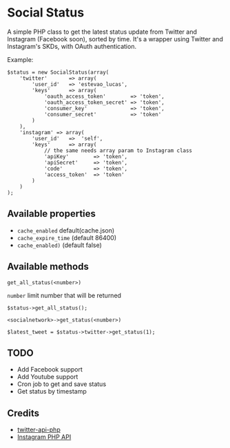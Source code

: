Social Status
=============

A simple PHP class to get the latest status update from Twitter and Instagram (Facebook soon), sorted by time. It's a wrapper using Twitter and Instagram's SKDs, with OAuth authentication.

Example:

	$status = new SocialStatus(array(
		'twitter' 		=> array(
			'user_id'	=> 'estevao_lucas',
			'keys'		=> array(
				'oauth_access_token' 		=> 'token',
				'oauth_access_token_secret'	=> 'token',
				'consumer_key'				=> 'token',
				'consumer_secret'			=> 'token'
			)
		),
		'instagram' => array(
			'user_id'	=>	'self',
			'keys'		=> array(
				// the same needs array param to Instagram class
				'apiKey'  		=> 'token',
				'apiSecret' 	=> 'token',
				'code'			=> 'token',
				'access_token'	=> 'token'
			)
		)
	);					
	
	
## Available properties

* `cache_enabled` default(cache.json)
* `cache_expire_time` (default 86400)
* `cache_enabled)` (default false)

## Available methods


`get_all_status(<number>)`

`number` limit number that will be returned

    $status->get_all_status();
    
    
`<socialnetwork>->get_status(<number>)`

	$latest_tweet = $status->twitter->get_status(1);
	
## TODO

* Add Facebook support
* Add Youtube support
* Cron job to get and save status
* Get status by timestamp


## Credits

* [twitter-api-php](https://github.com/J7mbo/twitter-api-php.git)
* [Instagram PHP API](https://github.com/cosenary/Instagram-PHP-API.git)
